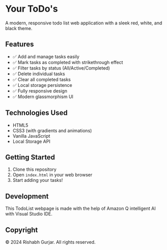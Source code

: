 # Your ToDo's

A modern, responsive todo list web application with a sleek red, white, and black theme.

## Features

- ✅ Add and manage tasks easily
- ✅ Mark tasks as completed with strikethrough effect
- ✅ Filter tasks by status (All/Active/Completed)
- ✅ Delete individual tasks
- ✅ Clear all completed tasks
- ✅ Local storage persistence
- ✅ Fully responsive design
- ✅ Modern glassmorphism UI

## Technologies Used

- HTML5
- CSS3 (with gradients and animations)
- Vanilla JavaScript
- Local Storage API

## Getting Started

1. Clone this repository
2. Open `index.html` in your web browser
3. Start adding your tasks!

## Development

This TodoList webpage is made with the help of Amazon Q intelligent AI with Visual Studio IDE.

## Copyright

© 2024 Rishabh Gurjar. All rights reserved.